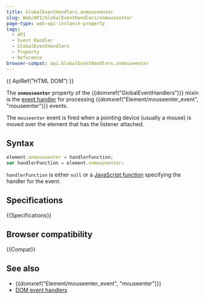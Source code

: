 ```yaml
---
title: GlobalEventHandlers.onmouseenter
slug: Web/API/GlobalEventHandlers/onmouseenter
page-type: web-api-instance-property
tags:
  - API
  - Event Handler
  - GlobalEventHandlers
  - Property
  - Reference
browser-compat: api.GlobalEventHandlers.onmouseenter
---
```

{{ ApiRef("HTML DOM") }}

The **`onmouseenter`** property of the
{{domxref("GlobalEventHandlers")}} mixin is the [event handler](/en-US/docs/Web/Events/Event_handlers) for
processing {{domxref("Element/mouseenter_event", "mouseenter")}} events.

The `mouseenter` event is fired when a pointing device (usually a mouse) is
moved over the element that has the listener attached.

## Syntax

```js
element.onmouseenter = handlerFunction;
var handlerFunction = element.onmouseenter;
```

`handlerFunction` is either `null` or a [JavaScript function](/en-US/docs/Web/JavaScript/Reference/Functions)
specifying the handler for the event.

## Specifications

{{Specifications}}

## Browser compatibility

{{Compat}}

## See also

- {{domxref("Element/mouseenter_event", "mouseenter")}}
- [DOM event handlers](/en-US/docs/Web/Events/Event_handlers)
